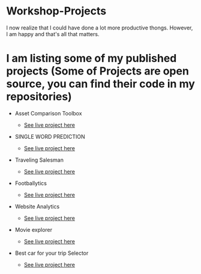 # Workshop-Projects
I now realize that I could have done a lot more productive thongs. However, I am happy and that's all that matters.

# I am listing some of my published projects (Some of Projects are open source, you can find their code in my repositories)


- Asset Comparison Toolbox  
   - [See live project here](https://azharmithani.shinyapps.io/azzy-financial-asset-tool/)
   
- SINGLE WORD PREDICTION                                    
   - [See live project here](https://azharmithani.shinyapps.io/azzy-ngrams/)
   
- Traveling Salesman                                    
   - [See live project here](https://azharmithani.shinyapps.io/azzy-salesman/)
 
- Footballytics
   - [See live project here](https://azharmithanii.shinyapps.io/azzy-footballytics/)
       
- Website Analytics                                    
   - [See live project here](https://azharmithani.shinyapps.io/azharmithaniweb/)
   
- Movie explorer                                    
   - [See live project here](https://azharmithanii.shinyapps.io/azzy-movies/)

- Best car for your trip Selector                                    
   - [See live project here](https://azharmithani.shinyapps.io/FinalAssign/)      
   


   
    
   
   

   

